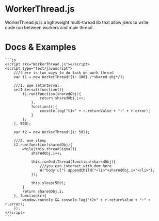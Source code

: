 # WorkerThread.js

WorkerThread.js is a lightweight multi-thread lib that allow jsers to write code run between workers and main thread.

# Docs & Examples
	
	```js
	<script src="WorkerThread.js"></script>
	<script type="text/javascript">
		///there is two ways to do task on work thread
		var t1 = new WorkerThread({i: 100} /*shared obj*/);

		///1. use setInterval
		setInterval(function(){
			t1.run(function(sharedObj){
					return sharedObj.i++;
				},
				function(r){
					console.log("t1>" + r.returnValue + ":" + r.error);
				}
			);
		}, 500);

		var t2 = new WorkerThread({i: 50});
		
		///2. use sleep
		t2.run(function(sharedObj){	
			while(this.threadSignal){
				sharedObj.i++;

				this.runOnUiThread(function(sharedObj){
					///you can interact with dom here
					W("body ul").appendChild("<li>"+sharedObj.i+"</li>");
				});
				
				this.sleep(500);
			}
			return sharedObj.i;
		}, function(r){
			window.console && console.log("t2>" + r.returnValue + ":" + r.error);
		});
	</script>
	```
